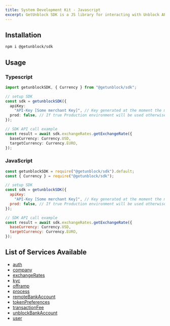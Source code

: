 ```yaml
---
title: System Development Kit - Javascript
excerpt: GetUnblock SDK is a JS library for interacting with Unblock APIs
---
```


## Installation

```bash
npm i @getunblock/sdk
```

## Usage

### Typescript

```typescript
import getunblockSDK, { Currency } from "@getunblock/sdk";

// setup SDK
const sdk = getunblockSDK({
  apiKey:
    "API-Key [Some merchant Key]", // Key generated at the moment the merchant was created in getunblock system
  prod: false, // If true Production environment will be used otherwise Sandbox will be used instead
});

// SDK API call example
const result = await sdk.exchangeRates.getExchangeRate({
  baseCurrency: Currency.USD,
  targetCurrency: Currency.EURO,
});
```

### JavaScript

```javascript
const getunblockSDK = require("@getunblock/sdk").default;
const { Currency } = require("@getunblock/sdk");

// setup SDK
const sdk = getunblockSDK({
  apiKey:
    "API-Key [Some merchant Key]", // Key generated at the moment the merchant was created in getunblock system
  prod: false, // If true Production environment will be used otherwise Sandbox will be used instead
});

// SDK API call example
const result = await sdk.exchangeRates.getExchangeRate({
  baseCurrency: Currency.USD,
  targetCurrency: Currency.EURO,
});
```

## List of Services Available

* [auth](/docs/AUTH.md)
* [company](/docs/COMPANY.md)
* [exchangeRates](/docs/EXCHANGE_RATES.md)
* [kyc](/docs/KYC.md)
* [offramp](/docs/OFFRAMP.md)
* [process](/docs/PROCESS.md)
* [remoteBankAccount](/docs/REMOTE_BANK_ACCOUNT.md)
* [tokenPreferences](/docs/TOKEN_PREFERENCES.md)
* [transactionFee](/docs/TRANSACTION_FEE.md)
* [unblockBankAccount](/docs/UNBLOCK_BANK_ACCOUNT.md)
* [user](/docs/USER.md)
